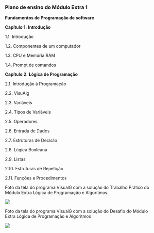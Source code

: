 ### Plano de ensino do Módulo Extra 1

**Fundamentos de Programação de software**

**Capítulo 1.** **Introdução**

1.1. Introdução

1.2. Componentes de um computador

1.3. CPU e Memória RAM

1.4. Prompt de comandos

**Capítulo 2.** **Lógica de Programação**

2.1. Introdução à Programação

2.2. VisuAlg

2.3. Variáveis

2.4. Tipos de Variáveis

2.5. Operadores

2.6. Entrada de Dados

2.7. Estruturas de Decisão

2.8. Lógica Booleana

2.9. Listas

2.10. Estruturas de Repetição

2.11. Funções e Procedimentos



Foto da tela do programa VisualG com a solução do Trabalho Prático do Módulo Extra Lógica de Programação e Algoritmos.

![](C:\Users\SAMSUNG\AppData\Roaming\marktext\images\2022-12-07-22-45-10-image.png)

Foto da tela do programa VisualG com a solução do Desafio do Módulo Extra Lógica de Programação e Algoritmos

![](C:\Users\SAMSUNG\AppData\Roaming\marktext\images\2022-12-07-23-12-55-image.png)
